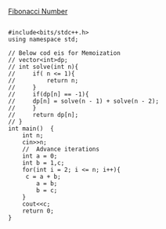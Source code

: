 [Fibonacci Number](https://www.scaler.com/academy/mentee-dashboard/class/43294/assignment/problems/4035?navref=cl_tt_lst_nm)


```

#include<bits/stdc++.h>
using namespace std;

// Below cod eis for Memoization 
// vector<int>dp;
// int solve(int n){   
//     if( n <= 1){
//         return n;
//     }
//     if(dp[n] == -1){
//     dp[n] = solve(n - 1) + solve(n - 2);
//     }
//     return dp[n];
// }
int main()  {
    int n;
    cin>>n;
    //  Advance iterations
    int a = 0;
    int b = 1,c;
    for(int i = 2; i <= n; i++){
     c = a + b;
        a = b;
        b = c;
    }
    cout<<c;
    return 0;
}


```

